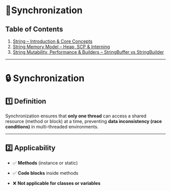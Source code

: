 # 📘Synchronization

## Table of Contents

1. [String – Introduction & Core Concepts](https://github.com/Rajeev-singh-git/Java_Interview_Question/blob/main/Readme/String/Concept/01_String_Intro_Immutability.md)
2. [String Memory Model – Heap, SCP & Interning](https://github.com/Rajeev-singh-git/Java_Interview_Question/blob/main/Readme/String/Concept/02_String_Memory_Model.md)
3. [String Mutability, Performance & Builders – StringBuffer vs StringBuilder](https://github.com/Rajeev-singh-git/Java_Interview_Question/blob/main/Readme/String/Concept/03_String_Constructors_Builders.md)

---

# 🔒 Synchronization

## 1️⃣ Definition

Synchronization ensures that **only one thread** can access a shared resource (method or block) at a time, preventing **data inconsistency (race conditions)** in multi-threaded environments.

---

## 2️⃣ Applicability

- ✅ **Methods** (instance or static)

- ✅ **Code blocks** inside methods

- ❌ **Not applicable for classes or variables**
